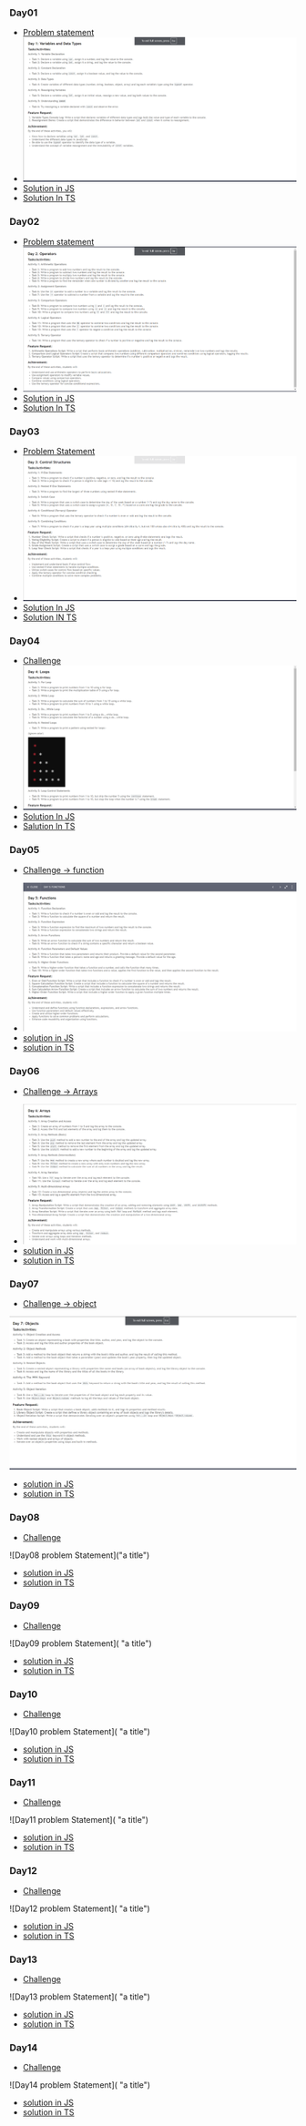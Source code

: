 ### Day01 
- [Problem statement](https://courses.chaicode.com/learn/home/30-days-of-Javascript-challenge/30-days-javascript-challenge/section/515627/lesson/3196994)
- ![Day01 problem Statement](https://github.com/fThAbhishek-Pandey/30-Days-JS-TS-challenge/blob/main/assets/Day01%20Variable%20and%20data%20type%20.png "variable and data type")
- [Solution in JS](https://github.com/fThAbhishek-Pandey/30-Days-JS-TS-challenge/blob/main/Day2/operator.js)
- [Solution In TS]()
### Day02
- [Problem statement](https://courses.chaicode.com/learn/home/30-days-of-Javascript-challenge/30-days-javascript-challenge/section/515627/lesson/3197073)
- ![Day02 problem Statement](https://github.com/fThAbhishek-Pandey/30-Days-JS-TS-challenge/blob/main/assets/Day02%20operator.png "operater")
- [Solution in JS](https://github.com/fThAbhishek-Pandey/30-Days-JS-TS-challenge/blob/main/Day2/operator.js)
- [Solution In TS]()
### Day03 
- [Problem Statement](https://courses.chaicode.com/learn/home/30-days-of-Javascript-challenge/30-days-javascript-challenge/section/515627/lesson/3197081)
- ![Day03 problem Statement](https://github.com/fThAbhishek-Pandey/30-Days-JS-TS-challenge/blob/main/assets/Day03%20controle%20Structure.png "Control structure")
- [Solution In JS](https://github.com/fThAbhishek-Pandey/30-Days-JS-TS-challenge/blob/main/Day3/control.js)
- [Solution IN TS]()
### Day04 
- [Challenge](https://courses.chaicode.com/learn/home/30-days-of-Javascript-challenge/30-days-javascript-challenge/section/515627/lesson/3197093)
- ![Day04 problem Statement](https://github.com/fThAbhishek-Pandey/30-Days-JS-TS-challenge/blob/main/assets/Day04%20Loops.png "Loops")
- [Solution In JS](https://github.com/fThAbhishek-Pandey/30-Days-JS-TS-challenge/tree/main/Day04)
- [Salution In TS]()
### Day05
- [Challenge -> function](https://courses.chaicode.com/learn/home/30-days-of-Javascript-challenge/30-days-javascript-challenge/section/515627/lesson/3197105)
<!-- - challenge img  -->

- ![Day05 problem Statement](https://github.com/fThAbhishek-Pandey/30-Days-JS-TS-challenge/blob/main/assets/Day05%20function.png "Function")
- [solution in JS](https://github.com/fThAbhishek-Pandey/30-Days-JS-TS-challenge/blob/main/Day05/function.js)
- [solution in TS]()

### Day06
- [Challenge -> Arrays](https://courses.chaicode.com/learn/home/30-days-of-Javascript-challenge/30-days-javascript-challenge/section/515627/lesson/3197124)
<!-- - challenge img  -->
- ![Day06 problem Statement](https://github.com/fThAbhishek-Pandey/30-Days-JS-TS-challenge/blob/main/assets/Day06%20Arrays.png "Arrays")
- [solution in JS](https://github.com/fThAbhishek-Pandey/30-Days-JS-TS-challenge/blob/main/Day06/array.js)
- [solution in TS]()

### Day07 
- [Challenge -> object](https://courses.chaicode.com/learn/home/30-days-of-Javascript-challenge/30-days-javascript-challenge/section/515627/lesson/3197138)
<!-- - challenge img  -->
![Day07 problem Statement](https://github.com/fThAbhishek-Pandey/30-Days-JS-TS-challenge/blob/main/assets/Day07%20Objects.png "Objects")
- [solution in JS](https://github.com/fThAbhishek-Pandey/30-Days-JS-TS-challenge/blob/main/Day07/object.js)
- [solution in TS]()
### Day08
- [Challenge]()
<!-- - challenge img  -->
![Day08 problem Statement]("a title")
- [solution in JS]()
- [solution in TS]()

### Day09
- [Challenge]()
<!-- - challenge img  -->
![Day09 problem Statement]( "a title")
- [solution in JS]()
- [solution in TS]()
### Day10
- [Challenge]()
<!-- - challenge img  -->
![Day10 problem Statement]( "a title")
- [solution in JS]()
- [solution in TS]()

### Day11
- [Challenge]()
<!-- - challenge img  -->
![Day11 problem Statement]( "a title")
- [solution in JS]()
- [solution in TS]()
### Day12
- [Challenge]()
<!-- - challenge img  -->
![Day12 problem Statement]( "a title")
- [solution in JS]()
- [solution in TS]()
### Day13
- [Challenge]()
<!-- - challenge img  -->
![Day13 problem Statement]( "a title")
- [solution in JS]()
- [solution in TS]()
### Day14
- [Challenge]()
<!-- - challenge img  -->
![Day14 problem Statement]( "a title")
- [solution in JS]()
- [solution in TS]()
